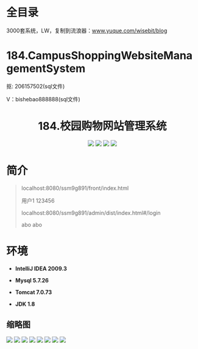 # 全目录

3000套系统，LW，复制到流浪器：www.yuque.com/wisebit/blog

# 184.CampusShoppingWebsiteManagementSystem

<p>抠: 206157502(sql文件)</p>
<p>V：bishebao888888(sql文件)</p>

<p><h1 align="center">184.校园购物网站管理系统</h1></p>


<p align="center">
	<img src="https://img.shields.io/badge/jdk-1.8-orange.svg"/>
    <img src="https://img.shields.io/badge/springBoot-5.x-lightgrey.svg"/>
    <img src="https://img.shields.io/badge/vue-3.x-blue.svg"/>
    <img src="https://img.shields.io/badge/mybatis-5.x-yellow.svg"/>
</p>

# 简介
>
> 
> 
> localhost:8080/ssm9g891/front/index.html
> 
> 用户1 123456
> 
> localhost:8080/ssm9g891/admin/dist/index.html#/login
> 
> abo abo


# 环境

- <b>IntelliJ IDEA 2009.3</b>

- <b>Mysql 5.7.26</b>

- <b>Tomcat 7.0.73</b>

- <b>JDK 1.8</b>




## 缩略图

![](https://bitwise.oss-cn-heyuan.aliyuncs.com/2024/9/10/678f204b-a595-476b-9846-38d91f4f6f14.png)
![](https://bitwise.oss-cn-heyuan.aliyuncs.com/2024/9/10/f10ff85e-40b9-4661-bb4e-23ab34c6ead7.png)
![](https://bitwise.oss-cn-heyuan.aliyuncs.com/2024/9/10/b0813cd5-2021-49e4-895e-75b25d99ed51.png)
![](https://bitwise.oss-cn-heyuan.aliyuncs.com/2024/9/10/ce5b3ca5-de35-444a-91f4-5019983f0c0b.png)
![](https://bitwise.oss-cn-heyuan.aliyuncs.com/2024/9/10/ec7b9384-b717-47d3-a5cd-1e3da97e2dd5.png)
![](https://bitwise.oss-cn-heyuan.aliyuncs.com/2024/9/10/b57b60c7-59b3-4a4b-8e8e-1b54a9c708d3.png)
![](https://bitwise.oss-cn-heyuan.aliyuncs.com/2024/9/10/e71a41a4-90d1-4936-af71-955e24e588b3.png)
![](https://bitwise.oss-cn-heyuan.aliyuncs.com/2024/9/10/13d89cbf-df3b-4bb7-a0b3-89ece599d2e7.png)

